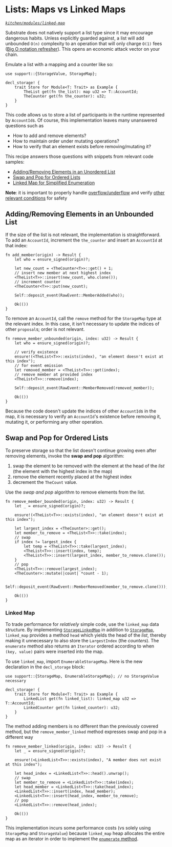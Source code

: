 # Lists: Maps vs Linked Maps
*[`kitchen/modules/linked-map`](https://github.com/substrate-developer-hub/recipes/tree/master/kitchen/modules/linked-map)*

Substrate does not natively support a list type since it may encourage dangerous habits. Unless explicitly guarded against, a list will add unbounded `O(n)` complexity to an operation that will only charge `O(1)` fees ([Big O notation refresher](https://rob-bell.net/2009/06/a-beginners-guide-to-big-o-notation/)). This opens an economic attack vector on your chain.

Emulate a list with a mapping and a counter like so:

```rust, ignore
use support::{StorageValue, StorageMap};

decl_storage! {
    trait Store for Module<T: Trait> as Example {
        TheList get(fn the_list): map u32 => T::AccountId;
        TheCounter get(fn the_counter): u32;
    }
}
```

This code allows us to store a list of participants in the runtime represented by `AccountId`s. Of course, this implementation leaves many unanswered questions such as
* How to add and remove elements?
* How to maintain order under mutating operations?
* How to verify that an element exists before removing/mutating it?

This recipe answers those questions with snippets from relevant code samples:
* [Adding/Removing Elements in an Unordered List](#unbounded)
* [Swap and Pop for Ordered Lists](#swappop)
* [Linked Map for Simplified Enumeration](#linkedmap)

**Note**: it is important to properly handle [overflow/underflow](../declarative/overunder.md) and verify [other relevant conditions](../declarative/README.md) for safety

## Adding/Removing Elements in an Unbounded List <a name = "unbounded"></a>

If the size of the list is not relevant, the implementation is straightforward. To add an `AccountId`, increment the `the_counter` and insert an `AccountId` at that index:

```rust, ignore
fn add_member(origin) -> Result {
    let who = ensure_signed(origin)?;

    let new_count = <TheCounter<T>>::get() + 1;
    // insert new member at next highest index
    <TheList<T>>::insert(new_count, who.clone());
    // increment counter
    <TheCounter<T>>::put(new_count);

    Self::deposit_event(RawEvent::MemberAdded(who));

    Ok(())
}
```

To remove an `AccountId`, call the `remove` method for the `StorageMap` type at the relevant index. In this case, it isn't necessary to update the indices of other `proposal`s; order is not relevant.

```rust, ignore
fn remove_member_unbounded(origin, index: u32) -> Result {
    let who = ensure_signed(origin)?;

    // verify existence
    ensure!(<TheList<T>>::exists(index), "an element doesn't exist at this index");
    // for event emission
    let removed_member = <TheList<T>>::get(index);
    // remove member at provided index
    <TheList<T>>::remove(index);

    Self::deposit_event(RawEvent::MemberRemoved(removed_member));

    Ok(())
}
```

Because the code doesn't update the indices of other `AccountId`s in the map, it is necessary to verify an `AccountId`'s existence before removing it, mutating it, or performing any other operation.

## Swap and Pop for Ordered Lists <a name = "swappop"></a>

To preserve storage so that the list doesn't continue growing even after removing elements, invoke the **swap and pop** algorithm:
1. swap the element to be removed with the element at the head of the *list* (the element with the highest index in the map)
2. remove the element recently placed at the highest index
3. decrement the `TheCount` value.

Use the *swap and pop* algorithm to remove elements from the list.

```rust, ignore
fn remove_member_bounded(origin, index: u32) -> Result {
    let _ = ensure_signed(origin)?;

    ensure!(<TheList<T>>::exists(index), "an element doesn't exist at this index");

    let largest_index = <TheCounter>::get();
    let member_to_remove = <TheList<T>>::take(index);
    // swap
    if index != largest_index {
        let temp = <TheList<T>>::take(largest_index);
        <TheList<T>>::insert(index, temp);
        <TheList<T>>::insert(largest_index, member_to_remove.clone());
    }
    // pop
    <TheList<T>>::remove(largest_index);
    <TheCounter>::mutate(|count| *count - 1);

    Self::deposit_event(RawEvent::MemberRemoved(member_to_remove.clone()));

    Ok(())
}
```

### Linked Map <a name = "linkedmap"></a>

To trade performance for *relatively* simple code, use the `linked_map` data structure. By implementing [`StorageLinkedMap`](https://substrate.dev/rustdocs/master/frame_support/storage/trait.StorageLinkedMap.html) in addition to [`StorageMap`](https://substrate.dev/rustdocs/master/frame_support/storage/trait.StorageMap.html), `linked_map` provides a method `head` which yields the head of the *list*, thereby making it unnecessary to also store the `LargestIndex` (the *counters*). The `enumerate` method also returns an `Iterator` ordered according to when `(key, value)` pairs were inserted into the map.

To use `linked_map`, import `EnumerableStorageMap`. Here is the new declaration in the `decl_storage` block:

```rust, ignore
use support::{StorageMap, EnumerableStorageMap}; // no StorageValue necessary

decl_storage! {
    trait Store for Module<T: Trait> as Example {
        LinkedList get(fn linked_list): linked_map u32 => T::AccountId;
        LinkedCounter get(fn linked_counter): u32;
    }
}
```

The method adding members is no different than the previously covered method, but the `remove_member_linked` method expresses swap and pop in a different way

```rust, ignore
fn remove_member_linked(origin, index: u32) -> Result {
    let _ = ensure_signed(origin)?;

    ensure!(<LinkedList<T>>::exists(index), "A member does not exist at this index");

    let head_index = <LinkedList<T>>::head().unwrap();
    // swap
    let member_to_remove = <LinkedList<T>>::take(index);
    let head_member = <LinkedList<T>>::take(head_index);
    <LinkedList<T>>::insert(index, head_member);
    <LinkedList<T>>::insert(head_index, member_to_remove);
    // pop
    <LinkedList<T>>::remove(head_index);

    Ok(())
}
```

This implementation incurs some performance costs (vs solely using `StorageMap` and `StorageValue`) because `linked_map` heap allocates the entire map as an iterator in order to implement the [`enumerate` method](https://substrate.dev/rustdocs/master/frame_support/storage/trait.StorageLinkedMap.html#tymethod.enumerate).
